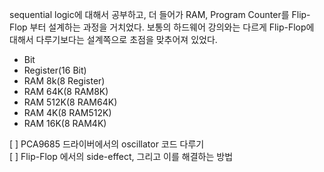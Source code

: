 sequential logic에 대해서 공부하고, 더 들어가 RAM, Program Counter를 Flip-Flop 부터 설계하는 과정을 거치었다.
보통의 하드웨어 강의와는 다르게 Flip-Flop에 대해서 다루기보다는 설계쪽으로 초점을 맞추어져 있었다.  

- Bit  
- Register(16 Bit)    
- RAM 8k(8 Register)  
- RAM 64K(8 RAM8K)  
- RAM 512K(8 RAM64K)  
- RAM 4K(8 RAM512K)  
- RAM 16K(8 RAM4K)  
 
 
 [ ] PCA9685 드라이버에서의 oscillator 코드 다루기  
 [ ] Flip-Flop 에서의 side-effect, 그리고 이를 해결하는 방법  
